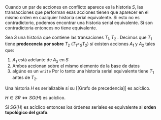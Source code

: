 Cuando un par de acciones en conflicto aparece es la historia $S$, las transacciones que performan esas acciones tienen que aparecer en el mismo orden en cualquier historia serial equivalente. Si esto no es contradictorio, podemos encontrar una historia serial equivalente.  Si son contradictoria entonces no tiene equivalente.  

Sea $S$ una historia que contiene las transaciones $T_1, T_2$ . Decimos que $T_1$ tiene **predecencia por sobre** $T_2$ ($T_1 <_S T_2$)  sí existen acciones $A_1$ y $A_2$ tales que: 
1. $A_1$  está adelante de  $A_2$ en $S$
2. Ambos accionan sobre el mismo elemento de la base de datos
3. algúno es un `write`
Por lo tanto una historia serial equivalente tiene $T_1$ antes de $T_2$. 
 
Una historia $H$ es serializable sí su [[Grafo de precedencia]] es acíclico. 

$H \in SR \iff SG(H)$ es acíclico. 

Sí $SG(H)$ es acíclico entonces los órdenes seriales es equivalente al **orden topológico del grafo**. 

 